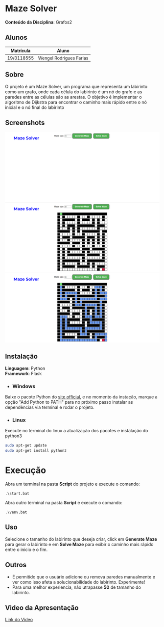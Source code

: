 # Maze Solver


**Conteúdo da Disciplina**: Grafos2<br>

## Alunos
|Matrícula | Aluno |
| -- | -- |
| 19/0118555  |  Wengel Rodrigues Farias |


## Sobre 
O projeto é um Maze Solver, um programa que representa um labirinto como um grafo, onde cada célula do labirinto é um nó do grafo e as paredes entre as células são as arestas. O objetivo é implementar o algoritmo de Dijkstra para encontrar o caminho mais rápido entre o nó inicial e o nó final do labirinto

## Screenshots
![ScreenShot1](./assets/img1.png)
![ScreenShot2](./assets/img2.png)
![ScreenShot3](./assets/img3.png) 

## Instalação 
**Linguagem**: Python<br>
**Framework**: Flask<br>

- ### Windows
Baixe o pacote Python do [site official](https://www.python.org/downloads/), e no momento da instação, marque a opção "Add Python to PATH" para no próximo passo instalar as dependências via terminal e rodar o projeto.

- ### Linux
Execute no terminal do linux a atualização dos pacotes e instalação do python3

```bash
sudo apt-get update
sudo apt-get install python3
```
# Execução
Abra um terminal na pasta **Script** do projeto e execute o comando:
```
.\start.bat
```
Abra outro terminal na pasta **Script** e execute  o comando:
```
.\venv.bat
```

## Uso 
Selecione o tamanho do labirinto que deseja criar, click em **Generate Maze** para gerar o labirinto e em **Solve Maze** para exibir o caminho mais rápido entre o inicio e o fim.

## Outros
- É permitido que o usuário adicione ou remova paredes manualmente e ver como isso afeta a solucionabilidade do labirinto. Experimente!
- Para uma melhor experiencia, não utrapasse **50** de tamanho do labirinto.


## Video da Apresentação

[Link do Vídeo](https://www.youtube.com/watch?v=oQ21hHiz8Xc&feature=youtu.be)